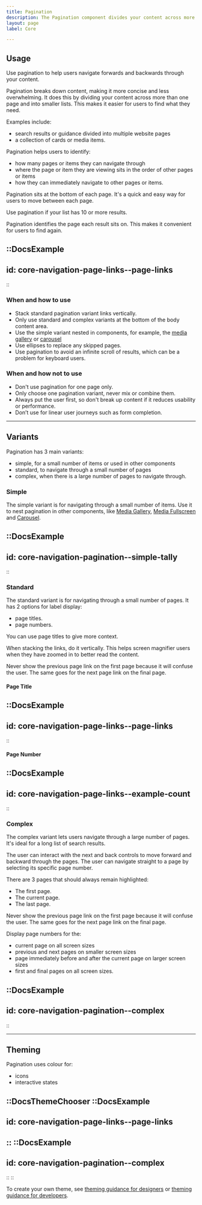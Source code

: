 ```yaml
---
title: Pagination
description: The Pagination component divides your content across more than one page into smaller lists to help users navigate forward and backwards.
layout: page
label: Core

---
```


## Usage

Use pagination to help users navigate forwards and backwards through your content.

Pagination breaks down content, making it more concise and less overwhelming. It does this by dividing your content across more than one page and into smaller lists. This makes it easier for users to find what they need.

Examples include:

- search results or guidance divided into multiple website pages
- a collection of cards or media items.

Pagination helps users to identify:

- how many pages or items they can navigate through
- where the page or item they are viewing sits in the order of other pages or items
- how they can immediately navigate to other pages or items.

Pagination sits at the bottom of each page. It's a quick and easy way for users to move between each page.

Use pagination if your list has 10 or more results.

Pagination identifies the page each result sits on. This makes it convenient for users to find again.

::DocsExample
---
id: core-navigation-page-links--page-links
---
::

### When and how to use

- Stack standard pagination variant links vertically.
- Only use standard and complex variants at the bottom of the body content area.
- Use the simple variant nested in components, for example, the [media gallery](/design-system/components/media-gallery/) or [carousel](/design-system/components/carousel/)
- Use ellipses to replace any skipped pages.
- Use pagination to avoid an infinite scroll of results, which can be a problem for keyboard users.

### When and how not to use

- Don't use pagination for one page only.
- Only choose one pagination variant, never mix or combine them.
- Always put the user first, so don't break up content if it reduces usability or performance.
- Don’t use for linear user journeys such as form completion.

---

## Variants

Pagination has 3 main variants:

- simple, for a small number of items or used in other components
- standard, to navigate through a small number of pages
- complex, when there is a large number of pages to navigate through.

### Simple

The simple variant is for navigating through a small number of items. Use it to nest pagination in other components, like [Media Gallery](/design-system/components/media-gallery/), [Media Fullscreen](/design-system/components/media-fullscreen/) and [Carousel](/design-system/components/carousel/).

::DocsExample
---
id: core-navigation-pagination--simple-tally
---
::

### Standard

The standard variant is for navigating through a small number of pages. It has 2 options for label display:

- page titles.
- page numbers.

You can use page titles to give more context.

When stacking the links, do it vertically. This helps screen magnifier users when they have zoomed in to better read the content.

Never show the previous page link on the first page because it will confuse the user. The same goes for the next page link on the final page.

#### Page Title

::DocsExample
---
id: core-navigation-page-links--page-links
---
::

#### Page Number

::DocsExample
---
id: core-navigation-page-links--example-count
---
::

### Complex

The complex variant lets users navigate through a large number of pages. It's ideal for a long list of search results.

The user can interact with the next and back controls to move forward and backward through the pages. The user can navigate straight to a page by selecting its specific page number.

There are 3 pages that should always remain highlighted:

- The first page.
- The current page.
- The last page.

Never show the previous page link on the first page because it will confuse the user. The same goes for the next page link on the final page.

Display page numbers for the:

- current page on all screen sizes
- previous and next pages on smaller screen sizes
- page immediately before and after the current page on larger screen sizes
- first and final pages on all screen sizes.

::DocsExample
---
id: core-navigation-pagination--complex
---
::

---

## Theming

Pagination uses colour for:

- icons
- interactive states

::DocsThemeChooser
  ::DocsExample
  ---
  id: core-navigation-page-links--page-links
  ---
  ::
  ::DocsExample
  ---
  id: core-navigation-pagination--complex
  ---
  ::
::

To create your own theme, see [theming guidance for designers]() or [theming guidance for developers]().
